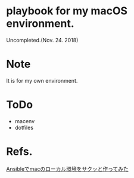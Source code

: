# playbook for my macOS environment.
Uncompleted.(Nov. 24. 2018)

# Note
It is for my own environment.

# ToDo
- macenv
- dotfiles

# Refs.
[Ansibleでmacのローカル環境をサクッと作ってみた](https://qiita.com/gtongy/items/97b7ccccbfa3b88bf7d5)
